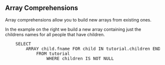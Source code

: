 ## Array Comprehensions

Array comprehensions allow you to build new arrays from existing ones.

In the example on the right we build a new array containing just the childrens names for all people that have children.

<pre id="example">
	SELECT 
		ARRAY child.fname FOR child IN tutorial.children END AS children_names
			FROM tutorial 
				WHERE children IS NOT NULL
</pre>
